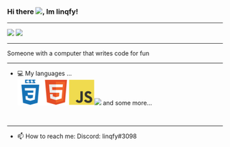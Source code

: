 ### Hi there <img src="https://raw.githubusercontent.com/MartinHeinz/MartinHeinz/master/wave.gif" width="20">, Im linqfy! 
---
<img src="https://img.shields.io/badge/OS-Win%2011-brightgreen"> <img src="https://img.shields.io/github/followers/linqfy?label=Cool%20people&style=social">

---

Someone with a computer that writes code for fun

---

- 💻 My languages ... <br>
<img src="https://github.com/devicons/devicon/blob/master/icons/css3/css3-plain-wordmark.svg" width="60"><img src="https://github.com/devicons/devicon/blob/master/icons/html5/html5-original.svg" width="60"><img src="https://github.com/devicons/devicon/blob/master/icons/javascript/javascript-original.svg" width="60"><img src="https://icons-for-free.com/iconfiles/png/512/python+plain-1324760559810704105.png" width="60"> and some more... 
<br>

---

- 📫 How to reach me:
Discord: linqfy#3098
<!--
**linqfy/linqfy** is a ✨ _special_ ✨ repository because its `README.md` (this file) appears on your GitHub profile.

Here are some ideas to get you started:

- 🔭 I’m currently working on ...
- 🌱 I’m currently learning ...
- 👯 I’m looking to collaborate on ...
- 🤔 I’m looking for help with ...
- 💬 Ask me about ...
- 📫 How to reach me: ...
- 😄 Pronouns: ...
- ⚡ Fun fact: ...
-->
